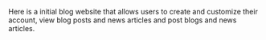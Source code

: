 Here is a initial blog website that allows users to create and customize their account, view blog posts and news articles and post blogs and news articles.
